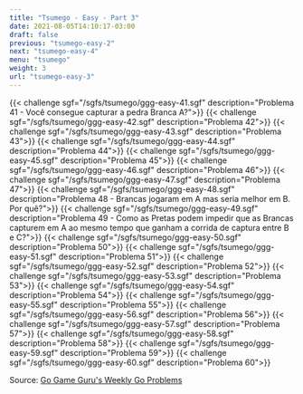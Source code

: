 ```yaml
---
title: "Tsumego - Easy - Part 3"
date: 2021-08-05T14:10:17-03:00
draft: false
previous: "tsumego-easy-2"
next: "tsumego-easy-4"
menu: "tsumego"
weight: 3
url: "tsumego-easy-3"
---
```


{{< challenge sgf="/sgfs/tsumego/ggg-easy-41.sgf" description="Problema 41 - Você consegue capturar a pedra Branca A?">}}
{{< challenge sgf="/sgfs/tsumego/ggg-easy-42.sgf" description="Problema 42">}}
{{< challenge sgf="/sgfs/tsumego/ggg-easy-43.sgf" description="Problema 43">}}<ok>
{{< challenge sgf="/sgfs/tsumego/ggg-easy-44.sgf" description="Problema 44">}}<ok>
{{< challenge sgf="/sgfs/tsumego/ggg-easy-45.sgf" description="Problema 45">}}<ok>
{{< challenge sgf="/sgfs/tsumego/ggg-easy-46.sgf" description="Problema 46">}}<ok>
{{< challenge sgf="/sgfs/tsumego/ggg-easy-47.sgf" description="Problema 47">}}<ok>
{{< challenge sgf="/sgfs/tsumego/ggg-easy-48.sgf" description="Problema 48 - Brancas jogaram em A mas seria melhor em B. Por quê?">}}<ok>
{{< challenge sgf="/sgfs/tsumego/ggg-easy-49.sgf" description="Problema 49 - Como as Pretas podem impedir que as Brancas capturem em A ao mesmo tempo que ganham a corrida de captura entre B e C?">}}<ok>
{{< challenge sgf="/sgfs/tsumego/ggg-easy-50.sgf" description="Problema 50">}}<ok>
{{< challenge sgf="/sgfs/tsumego/ggg-easy-51.sgf" description="Problema 51">}}<ok>
{{< challenge sgf="/sgfs/tsumego/ggg-easy-52.sgf" description="Problema 52">}}<ok>
{{< challenge sgf="/sgfs/tsumego/ggg-easy-53.sgf" description="Problema 53">}}<ok>
{{< challenge sgf="/sgfs/tsumego/ggg-easy-54.sgf" description="Problema 54">}}<ok>
{{< challenge sgf="/sgfs/tsumego/ggg-easy-55.sgf" description="Problema 55">}}<ok>
{{< challenge sgf="/sgfs/tsumego/ggg-easy-56.sgf" description="Problema 56">}}<ok>
{{< challenge sgf="/sgfs/tsumego/ggg-easy-57.sgf" description="Problema 57">}}<ok>
{{< challenge sgf="/sgfs/tsumego/ggg-easy-58.sgf" description="Problema 58">}}<ok>
{{< challenge sgf="/sgfs/tsumego/ggg-easy-59.sgf" description="Problema 59">}}<ok>
{{< challenge sgf="/sgfs/tsumego/ggg-easy-60.sgf" description="Problema 60">}}<ok>

Source: [Go Game Guru's Weekly Go Problems](https://github.com/gogameguru/go-problems)